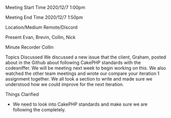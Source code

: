 Meeting Start Time
2020/12/7 1:00pm

Meeting End Time
2020/12/7 1:50pm

Location/Medium
Remote/Discord

Present
Evan, Brevin, Collin, Nick

Minute Recorder
Collin

Topics Discussed
We discussed a new issue that the client, Graham, posted about in the Github about following CakePHP standards with the codesniffer. We will be meeting next week to begin working on this. We also watched the other team meetings and wrote our compare your iteration 1 assignment together. We all took a section to write and made sure we understood how we could improve for the next iteration.

Things Clarified
- We need to look into CakePHP standards and make sure we are following the completely.
